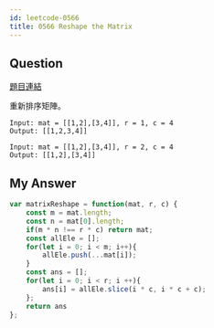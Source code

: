 ```yaml
---
id: leetcode-0566
title: 0566 Reshape the Matrix
---
```


## Question

[題目連結](https://leetcode.com/problems/reshape-the-matrix/)

重新排序矩陣。

```
Input: mat = [[1,2],[3,4]], r = 1, c = 4
Output: [[1,2,3,4]]
```
```
Input: mat = [[1,2],[3,4]], r = 2, c = 4
Output: [[1,2],[3,4]]
```

## My Answer

```js
var matrixReshape = function(mat, r, c) {
    const m = mat.length;
    const n = mat[0].length;
    if(m * n !== r * c) return mat;
    const allEle = [];
    for(let i = 0; i < m; i++){
        allEle.push(...mat[i]);
    }
    const ans = [];
    for(let i = 0; i < r; i ++){
        ans[i] = allEle.slice(i * c, i * c + c);
    };
    return ans
};
```
